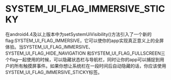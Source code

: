 # SYSTEM_UI_FLAG_IMMERSIVE_STICKY
在android4.4及以上版本中为setSystemUiVisibility()方法引入了一个新的flag:SYSTEM_UI_FLAG_IMMERSIVE，它可以使你的app实现真正意义上的全屏体验。当SYSTEM_UI_FLAG_IMMERSIVE、SYSTEM_UI_FLAG_HIDE_NAVIGATION 和SYSTEM_UI_FLAG_FULLSCREEN三个flag一起使用的时候，可以隐藏状态栏与导航栏，同时让你的app可以捕捉到用户的所有触摸屏事件。如果你想让系统栏在一段时间后自动隐藏的话，你应该使用SYSTEM_UI_FLAG_IMMERSIVE_STICKY标签。